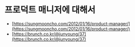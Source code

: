 # 프로덕트 매니저에 대해서

* [https://sungmooncho.com/2012/01/16/product-manager/](https://sungmooncho.com/2012/01/16/product-manager/)
* [https://brunch.co.kr/@junyoung/37](https://brunch.co.kr/@junyoung/37)
